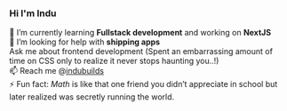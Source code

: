 ### Hi  I'm Indu

🔭 I’m currently learning **Fullstack development**  and working on **NextJS**  
🤔 I’m looking for help with **shipping apps**  
Ask me about frontend development (Spent an embarrassing amount of time on CSS only to realize it never stops haunting you..!)  
📫 Reach me @[indubuilds](https://x.com/indubuilds)  
⚡ Fun fact: *Math* is like that one friend you didn’t appreciate in school but later realized was secretly running the world.  
